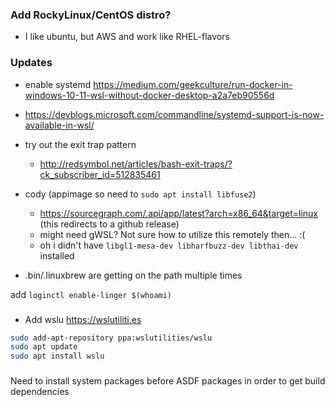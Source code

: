 ###

### Add RockyLinux/CentOS distro?

- I like ubuntu, but AWS and work like RHEL-flavors


### Updates

- enable systemd https://medium.com/geekculture/run-docker-in-windows-10-11-wsl-without-docker-desktop-a2a7eb90556d
- https://devblogs.microsoft.com/commandline/systemd-support-is-now-available-in-wsl/

- try out the exit trap pattern
  - http://redsymbol.net/articles/bash-exit-traps/?ck_subscriber_id=512835461

- cody (appimage so need to `sudo apt install libfuse2`)
  - https://sourcegraph.com/.api/app/latest?arch=x86_64&target=linux (this redirects to a github release)
  - might need gWSL? Not sure how to utilize this remotely then... :(
  - oh i didn't have `libgl1-mesa-dev libharfbuzz-dev libthai-dev` installed

- .bin/.linuxbrew are getting on the path multiple times

add `loginctl enable-linger $(whoami)`

###

- Add wslu https://wslutiliti.es

```bash
sudo add-apt-repository ppa:wslutilities/wslu
sudo apt update
sudo apt install wslu
```

###

Need to install system packages before ASDF packages in order to get build dependencies 